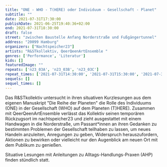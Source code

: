 ```yaml
---
title: "ONE - WHO - T(HERE) oder Individuum - Gesellschaft - Planet"
subtitle: ""
date: 2021-07-31T17:30:00
publishDate: 2021-06-25T19:40:36+02:00
end: 2021-07-31T18:30:00
draft: false
street: "zwischen Baustelle Anfang Norderstraße und Fußgängertunnel"
address: "20099 Hamburg"
organizers: ["Nachtspeicher23"]
artists: "R&STkollektiv, QeerQeenArtEnsemble "
genres: ['Performance', 'Literatur']
kids: []
featuredImage: ""
repeats: ['n23_03A', 'n23_03B', 'n23_03C']
repeat_times: ['2021-07-31T14:30:00', '2021-07-31T15:30:00', '2021-07-31T16:30:00']
sequels: []
sequel_times: []
---
```


Das R&STkollektiv untersucht in ihren situativen Kurzlesungen aus dem eigenen Manuskript "Die Reihe der Planeten" die Rolle des Individuums (ONE) in der Gesellschaft (WHO) auf dem Planeten (T)HERE). Zusammen mit QeerQeenArtEnsemble verlässt das Kollektiv seinen temporären Rückzugsort im nachtspeicher23 und zieht ausgestattet mit einem Handwagen in die Norderstraße, um Passant\*innen an ihren Gedanken zu bestimmten Problemen der Gesellschaft teilhaben zu lassen, um neues Handeln anzuleiten, Anregungen zu geben, Widerspruch herauszufordern, Aktionen zu bewirken oder vielleicht nur den Augenblick am neuen Ort mit dem Publikum zu genießen. 

Situative Lesungen mit Anleitungen zu Alltags-Handlungs-Praxen (AHP) finden stündlich statt.



